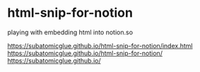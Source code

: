 # html-snip-for-notion
playing with embedding html into notion.so


https://subatomicglue.github.io/html-snip-for-notion/index.html
https://subatomicglue.github.io/html-snip-for-notion/
https://subatomicglue.github.io/
